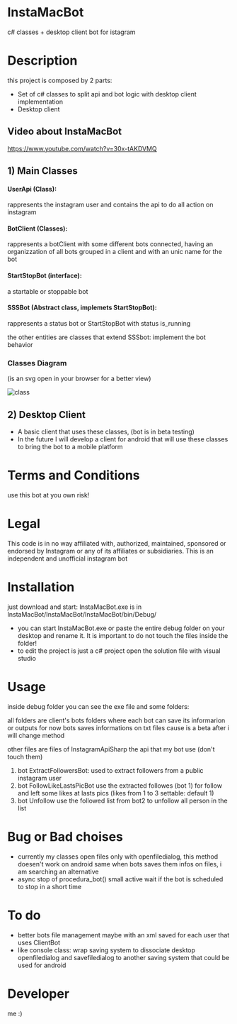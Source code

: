 # InstaMacBot
c# classes + desktop client bot for istagram
# Description
this project is composed by 2 parts:
- Set of c# classes to split api and bot logic with desktop client implementation
- Desktop client

## Video about InstaMacBot
https://www.youtube.com/watch?v=30x-tAKDVMQ


## 1) Main Classes

  #### UserApi (Class): 
  rappresents the instagram user and contains the api to do all action on instagram
  #### BotClient (Classes): 
  rappresents a botClient with some different bots connected, having an organizzation of all bots grouped in a client and with an unic name for the bot
  #### StartStopBot (interface): 
  a startable or stoppable bot
  #### SSSBot (Abstract class, implemets StartStopBot):
  rappresents a status bot or StartStopBot with status is_running
  
  the other entities are classes that extend SSSbot: implement the bot behavior
  
  ### Classes Diagram
  (is an svg open in your browser for a better view)
  
  ![class](https://github.com/MaccariniLuca/InstaMacBot/blob/main/documentation/Class%20Diagram.svg)
  
  
 ## 2) Desktop Client
 - A basic client that uses these classes, (bot is in beta testing)
 - In the future I will develop a client for android that will use these classes to bring the bot to a mobile platform
    
 # Terms and Conditions
 use this bot at you own risk!
 # Legal
This code is in no way affiliated with, authorized, maintained, sponsored or endorsed by Instagram or any of its affiliates or subsidiaries. This is an independent and unofficial instagram bot
 
# Installation
just download and start:
InstaMacBot.exe is in InstaMacBot/InstaMacBot/InstaMacBot/bin/Debug/
- you can start InstaMacBot.exe or paste the entire debug folder on your desktop and rename it. It is important to do not touch the files inside the folder!
- to edit the project is just a c# project open the solution file with visual studio

# Usage
inside debug folder you can see the exe file and some folders:

all folders are client's bots folders where each bot can save its informarion or outputs for now bots saves informations on txt files cause is a beta after i will change method

other files are files of InstagramApiSharp the api that my bot use (don't touch them)

1) bot ExtractFollowersBot: used to extract followers from a public instagram user
2) bot FollowLikeLastsPicBot use the extracted followes (bot 1) for follow and left some likes at lasts pics (likes from 1 to 3 settable: default 1)
3) bot Unfollow use the followed list from bot2 to unfollow all person in the list

# Bug or Bad choises
- currently my classes open files only with openfiledialog, this method doesen't work on android same when bots saves them infos on files, i am searching an alternative
- async stop of procedura_bot() small active wait if the bot is scheduled to stop in a short time

# To do
- better bots file management maybe with an xml saved for each user that uses ClientBot
- like console class: wrap saving system to dissociate desktop openfiledialog and savefiledialog to another saving system that could be used for android

# Developer
me :)

